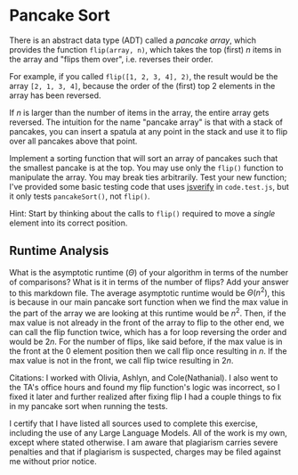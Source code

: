 # Pancake Sort

There is an abstract data type (ADT) called a *pancake array*, which provides
the function `flip(array, n)`, which takes the top (first) $n$ items in the
array and "flips them over", i.e. reverses their order.

For example, if you called `flip([1, 2, 3, 4], 2)`, the result would
be the array  `[2, 1, 3, 4]`, because the order of the (first) top 2
elements in the array has been reversed.

If $n$ is larger than the number of items in the array, the entire array gets
reversed. The intuition for the name "pancake array" is that with a stack of
pancakes, you can insert a spatula at any point in the stack and use it to flip
over all pancakes above that point.

Implement a sorting function that will sort an array of pancakes such that the
smallest pancake is at the top. You may use only the `flip()` function to
manipulate the array. You may break ties arbitrarily. Test your new function;
I've provided some basic testing code that uses
[jsverify](https://jsverify.github.io/) in `code.test.js`, but it only tests
`pancakeSort()`, not `flip()`.

Hint: Start by thinking about the calls to `flip()` required to move a *single*
element into its correct position.

## Runtime Analysis

What is the asymptotic runtime ($\Theta$) of your algorithm in terms of the
number of comparisons? What is it in terms of the number of flips? Add your
answer to this markdown file.
The average asymptotic runtime would be $\Theta(n^2)$, this is because in our main pancake sort function when we find the max value in the part of the array we are looking at this runtime would be $n^2$. Then, if the max value is not already in the front of the array to flip to the other end, we can call the flip function twice, which has a for loop reversing the order and would be $2n$. For the number of flips, like said before, if the max value is in the front at the 0 element position then we call flip once resulting in $n$. If the max value is not in the front, we call flip twice resulting in $2n$.


Citations: I worked with Olivia, Ashlyn, and Cole(Nathanial). I also went to the TA's office hours and found my flip function's logic was incorrect, so I fixed it later and further realized after fixing flip I had a couple things to fix in my pancake sort when running the tests. 

I certify that I have listed all sources used to complete this exercise, including the use of any Large Language Models. All of the work is my own, except where stated otherwise. I am aware that plagiarism carries severe penalties and that if plagiarism is suspected, charges may be filed against me without prior notice.

